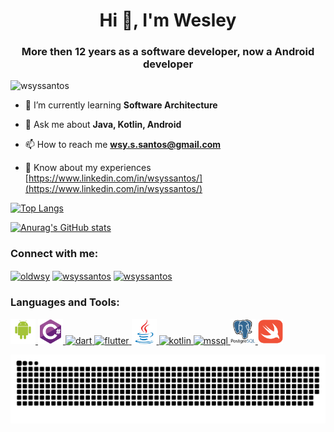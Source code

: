 <h1 align="center">Hi 👋, I'm Wesley</h1>
<h3 align="center">More then 12 years as a software developer, now a Android developer</h3>

<p align="left"> <img src="https://komarev.com/ghpvc/?username=wsyssantos&label=Profile%20views&color=0e75b6&style=flat" alt="wsyssantos" /> </p>

- 🌱 I’m currently learning **Software Architecture**

- 💬 Ask me about **Java, Kotlin, Android**

- 📫 How to reach me **wsy.s.santos@gmail.com**

- 📄 Know about my experiences [https://www.linkedin.com/in/wsyssantos/](https://www.linkedin.com/in/wsyssantos/)

[![Top Langs](https://github-readme-stats.vercel.app/api/top-langs/?username=wsyssantos$theme=dracula&exclude_repo=github-readme-stats,wsyssantos.github.io)](https://github.com/wsyssantos/github-readme-stats)

[![Anurag's GitHub stats](https://github-readme-stats.vercel.app/api?username=wsyssantos&show_icons=true&theme=dracula)](https://github.com/wsyssantos/github-readme-stats)

<h3 align="left">Connect with me:</h3>
<p align="left">
<a href="https://twitter.com/oldwsy" target="blank"><img align="center" src="https://raw.githubusercontent.com/rahuldkjain/github-profile-readme-generator/master/src/images/icons/Social/twitter.svg" alt="oldwsy" height="30" width="40" /></a>
<a href="https://linkedin.com/in/wsyssantos" target="blank"><img align="center" src="https://raw.githubusercontent.com/rahuldkjain/github-profile-readme-generator/master/src/images/icons/Social/linked-in-alt.svg" alt="wsyssantos" height="30" width="40" /></a>
<a href="https://instagram.com/wsyssantos" target="blank"><img align="center" src="https://raw.githubusercontent.com/rahuldkjain/github-profile-readme-generator/master/src/images/icons/Social/instagram.svg" alt="wsyssantos" height="30" width="40" /></a>
</p>

<h3 align="left">Languages and Tools:</h3>
<p align="left"> <a href="https://developer.android.com" target="_blank"> <img src="https://raw.githubusercontent.com/devicons/devicon/master/icons/android/android-original-wordmark.svg" alt="android" width="40" height="40"/> </a> <a href="https://www.w3schools.com/cs/" target="_blank"> <img src="https://raw.githubusercontent.com/devicons/devicon/master/icons/csharp/csharp-original.svg" alt="csharp" width="40" height="40"/> </a> <a href="https://dart.dev" target="_blank"> <img src="https://www.vectorlogo.zone/logos/dartlang/dartlang-icon.svg" alt="dart" width="40" height="40"/> </a> <a href="https://flutter.dev" target="_blank"> <img src="https://www.vectorlogo.zone/logos/flutterio/flutterio-icon.svg" alt="flutter" width="40" height="40"/> </a> <a href="https://www.java.com" target="_blank"> <img src="https://raw.githubusercontent.com/devicons/devicon/master/icons/java/java-original.svg" alt="java" width="40" height="40"/> </a> <a href="https://kotlinlang.org" target="_blank"> <img src="https://www.vectorlogo.zone/logos/kotlinlang/kotlinlang-icon.svg" alt="kotlin" width="40" height="40"/> </a> <a href="https://www.microsoft.com/en-us/sql-server" target="_blank"> <img src="https://www.svgrepo.com/show/303229/microsoft-sql-server-logo.svg" alt="mssql" width="40" height="40"/> </a> <a href="https://www.postgresql.org" target="_blank"> <img src="https://raw.githubusercontent.com/devicons/devicon/master/icons/postgresql/postgresql-original-wordmark.svg" alt="postgresql" width="40" height="40"/> </a> <a href="https://developer.apple.com/swift/" target="_blank"> <img src="https://raw.githubusercontent.com/devicons/devicon/master/icons/swift/swift-original.svg" alt="swift" width="40" height="40"/> </a> </p>

![github contribution grid snake animation](https://raw.githubusercontent.com/wsyssantos/wsyssantos/output/github-contribution-grid-snake.svg)
